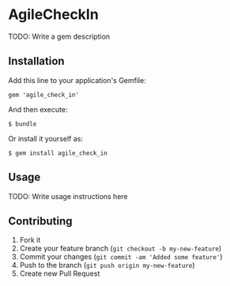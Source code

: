 # AgileCheckIn

TODO: Write a gem description

## Installation

Add this line to your application's Gemfile:

    gem 'agile_check_in'

And then execute:

    $ bundle

Or install it yourself as:

    $ gem install agile_check_in

## Usage

TODO: Write usage instructions here

## Contributing

1. Fork it
2. Create your feature branch (`git checkout -b my-new-feature`)
3. Commit your changes (`git commit -am 'Added some feature'`)
4. Push to the branch (`git push origin my-new-feature`)
5. Create new Pull Request
